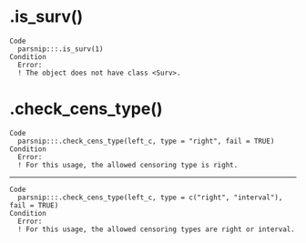 # .is_surv()

    Code
      parsnip:::.is_surv(1)
    Condition
      Error:
      ! The object does not have class <Surv>.

# .check_cens_type()

    Code
      parsnip:::.check_cens_type(left_c, type = "right", fail = TRUE)
    Condition
      Error:
      ! For this usage, the allowed censoring type is right.

---

    Code
      parsnip:::.check_cens_type(left_c, type = c("right", "interval"), fail = TRUE)
    Condition
      Error:
      ! For this usage, the allowed censoring types are right or interval.

